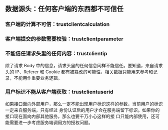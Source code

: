 ## 数据源头：任何客户端的东西都不可信任
### 客户端的计算不可信：trustclientcalculation
### 客户端提交的参数需要校验：trustclientparameter
### 不能信任请求头里的任何内容：trustclientip
除了请求 Body 中的信息，请求头里的任何信息同样不能信任。要知道，来自请求头的 IP、Referer 和 
Cookie 都有被篡改的可能性，相关数据只能用来参考和记录，不能用作重要业务逻辑。

### 用户标识不能从客户端获取：trustclientuserid
如果接口面向外部用户，那么一定不能出现用户标识这样的参数，当前用户的标识一定来自服务端，只有经过
身份认证后的用户才会在服务端留下标识。如果你的接口现在面向内部其他服务，那么也要千万小心这样的接
口只能内部使用，还可能需要进一步考虑服务端调用方的授权问题。